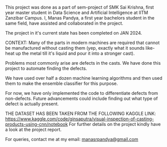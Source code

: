 This project was done as a part of sem-project of SMK Sai Krishna, first year master student in Data Science and Artificial Intelligence at IITM Zanzibar Campus.
I, Manas Pandya, a first year bachelors student in the same field, have assisted and collaborated in the project.

The project in it's current state has been completed on JAN 2024.

CONTEXT:
Many of the parts in modern machines are required that cannot be manufactured without casting them (yep, exactly what it sounds like- heat up the metal till it's liquid and pour it into a stronger cast).

Problems most commonly arise are defects in the casts. We have done this project to automate finding the defects.

We have used over half a dozen machine learning algorithms and then used them to make the ensemble classifier for this purpose.

For now, we have only implemented the code to differentiate defects from non-defects. Future advancements could include finding out what type of defect is actually present.

THE DATASET HAS BEEN TAKEN FROM THE FOLLOWING KAGGLE LINK: https://www.kaggle.com/code/ginsaputra/visual-inspection-of-casting-products-using-cnn/notebook
For further details on the project kindly have a look at the project report.

For queries, contact me at my email: manasrpandya@gmail.com 
